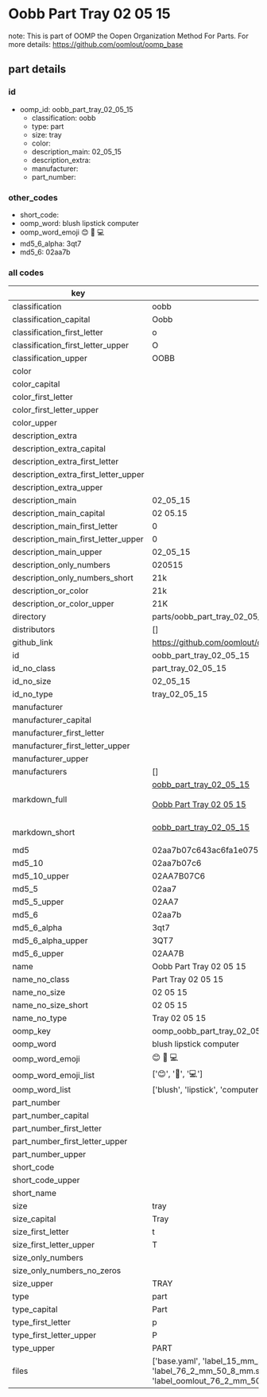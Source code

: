 # Oobb Part Tray 02 05 15  

note: This is part of OOMP the Oopen Organization Method For Parts. For more details: https://github.com/oomlout/oomp_base

##  part details





### id
* oomp_id: oobb_part_tray_02_05_15
  * classification: oobb
  * type: part
  * size: tray
  * color: 
  * description_main: 02_05_15
  * description_extra: 
  * manufacturer: 
  * part_number: 

### other_codes
* short_code: 
* oomp_word: blush lipstick computer
* oomp_word_emoji :blush: :lipstick: :computer:
* md5_6_alpha: 3qt7
* md5_6: 02aa7b

### all codes 
| key | value |  
| --- | --- |  
| classification | oobb |  
| classification_capital | Oobb |  
| classification_first_letter | o |  
| classification_first_letter_upper | O |  
| classification_upper | OOBB |  
| color |  |  
| color_capital |  |  
| color_first_letter |  |  
| color_first_letter_upper |  |  
| color_upper |  |  
| description_extra |  |  
| description_extra_capital |  |  
| description_extra_first_letter |  |  
| description_extra_first_letter_upper |  |  
| description_extra_upper |  |  
| description_main | 02_05_15 |  
| description_main_capital | 02 05.15 |  
| description_main_first_letter | 0 |  
| description_main_first_letter_upper | 0 |  
| description_main_upper | 02_05_15 |  
| description_only_numbers | 020515 |  
| description_only_numbers_short | 21k |  
| description_or_color | 21k |  
| description_or_color_upper | 21K |  
| directory | parts/oobb_part_tray_02_05_15 |  
| distributors | [] |  
| github_link | https://github.com/oomlout/oomlout_oomp_part_src/tree/main/parts/oobb_part_tray_02_05_15/working |  
| id | oobb_part_tray_02_05_15 |  
| id_no_class | part_tray_02_05_15 |  
| id_no_size | 02_05_15 |  
| id_no_type | tray_02_05_15 |  
| manufacturer |  |  
| manufacturer_capital |  |  
| manufacturer_first_letter |  |  
| manufacturer_first_letter_upper |  |  
| manufacturer_upper |  |  
| manufacturers | [] |  
| markdown_full | [oobb_part_tray_02_05_15](https://github.com/oomlout/oomlout_oomp_part_src/tree/main/parts/oobb_part_tray_02_05_15/working)<br>[](https://github.com/oomlout/oomlout_oomp_part_src/tree/main/parts/oobb_part_tray_02_05_15/working)<br>[Oobb Part Tray 02 05 15](https://github.com/oomlout/oomlout_oomp_part_src/tree/main/parts/oobb_part_tray_02_05_15/working)<br><br> |  
| markdown_short | [oobb_part_tray_02_05_15](https://github.com/oomlout/oomlout_oomp_part_src/tree/main/parts/oobb_part_tray_02_05_15/working)<br><br> |  
| md5 | 02aa7b07c643ac6fa1e07558a0cc40b5 |  
| md5_10 | 02aa7b07c6 |  
| md5_10_upper | 02AA7B07C6 |  
| md5_5 | 02aa7 |  
| md5_5_upper | 02AA7 |  
| md5_6 | 02aa7b |  
| md5_6_alpha | 3qt7 |  
| md5_6_alpha_upper | 3QT7 |  
| md5_6_upper | 02AA7B |  
| name | Oobb Part Tray 02 05 15 |  
| name_no_class | Part Tray 02 05 15 |  
| name_no_size | 02 05 15 |  
| name_no_size_short | 02 05 15 |  
| name_no_type | Tray 02 05 15 |  
| oomp_key | oomp_oobb_part_tray_02_05_15 |  
| oomp_word | blush lipstick computer |  
| oomp_word_emoji | :blush: :lipstick: :computer: |  
| oomp_word_emoji_list | [':blush:', ':lipstick:', ':computer:'] |  
| oomp_word_list | ['blush', 'lipstick', 'computer'] |  
| part_number |  |  
| part_number_capital |  |  
| part_number_first_letter |  |  
| part_number_first_letter_upper |  |  
| part_number_upper |  |  
| short_code |  |  
| short_code_upper |  |  
| short_name |  |  
| size | tray |  
| size_capital | Tray |  
| size_first_letter | t |  
| size_first_letter_upper | T |  
| size_only_numbers |  |  
| size_only_numbers_no_zeros |  |  
| size_upper | TRAY |  
| type | part |  
| type_capital | Part |  
| type_first_letter | p |  
| type_first_letter_upper | P |  
| type_upper | PART |  
| files | ['base.yaml', 'label_15_mm_30_mm.pdf', 'label_15_mm_30_mm.svg', 'label_76_2_mm_50_8_mm.pdf', 'label_76_2_mm_50_8_mm.svg', 'label_oomlout_76_2_mm_50_8_mm.pdf', 'label_oomlout_76_2_mm_50_8_mm.svg', 'readme.md', 'working.json', 'working.yaml'] |  
